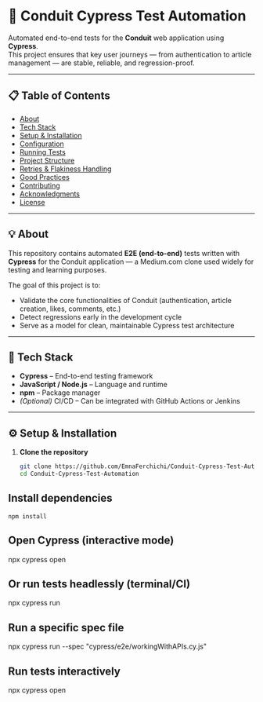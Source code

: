 # 🧪 Conduit Cypress Test Automation

Automated end-to-end tests for the **Conduit** web application using **Cypress**.  
This project ensures that key user journeys — from authentication to article management — are stable, reliable, and regression-proof.

---

## 📋 Table of Contents

- [About](#about)  
- [Tech Stack](#tech-stack)  
- [Setup & Installation](#setup--installation)  
- [Configuration](#configuration)  
- [Running Tests](#running-tests)  
- [Project Structure](#project-structure)  
- [Retries & Flakiness Handling](#retries--flakiness-handling)  
- [Good Practices](#good-practices)  
- [Contributing](#contributing)  
- [Acknowledgments](#acknowledgments)  
- [License](#license)

---

## 💡 About

This repository contains automated **E2E (end-to-end)** tests written with **Cypress** for the Conduit application — a Medium.com clone used widely for testing and learning purposes.  

The goal of this project is to:
- Validate the core functionalities of Conduit (authentication, article creation, likes, comments, etc.)
- Detect regressions early in the development cycle
- Serve as a model for clean, maintainable Cypress test architecture

---

## 🧰 Tech Stack

- **Cypress** – End-to-end testing framework  
- **JavaScript / Node.js** – Language and runtime  
- **npm** – Package manager  
- *(Optional)* CI/CD – Can be integrated with GitHub Actions or Jenkins

---

## ⚙️ Setup & Installation

1. **Clone the repository**
   ```bash
   git clone https://github.com/EmnaFerchichi/Conduit-Cypress-Test-Automation.git
   cd Conduit-Cypress-Test-Automation

##  Install dependencies
    npm install

## Open Cypress (interactive mode)

   npx cypress open
   
##  Or run tests headlessly (terminal/CI)
   npx cypress run

## Run a specific spec file
   npx cypress run --spec "cypress/e2e/workingWithAPIs.cy.js"

## Run tests interactively
   npx cypress open
